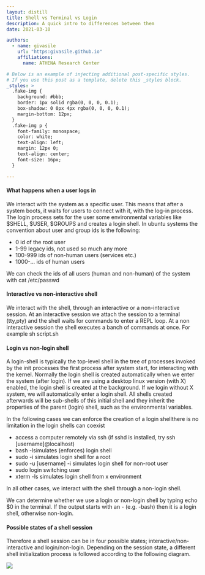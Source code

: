 ```yaml
---
layout: distill
title: Shell vs Terminal vs Login
description: A quick intro to differences between them 
date: 2021-03-10

authors:
  - name: givasile
    url: "https:givasile.github.io"
    affiliations:
      name: ATHENA Research Center

# Below is an example of injecting additional post-specific styles.
# If you use this post as a template, delete this _styles block.
_styles: >
  .fake-img {
    background: #bbb;
    border: 1px solid rgba(0, 0, 0, 0.1);
    box-shadow: 0 0px 4px rgba(0, 0, 0, 0.1);
    margin-bottom: 12px;
  }
  .fake-img p {
    font-family: monospace;
    color: white;
    text-align: left;
    margin: 12px 0;
    text-align: center;
    font-size: 16px;
  }

---
```


#### What happens when a user logs in

We interact with the system as a specific user. This means that after a system boots, it waits for users to connect with it, with the log-in process. The login process sets for the user some environmental variables like <d-code language="bash">$SHELL, $USER, $GROUPS</d-code> and creates a login shell. In ubuntu systems the convention about user and group ids is the following:

* <d-code language="python">0</d-code> id of the root user
* <d-code language="python">1-99</d-code> legacy ids, not used so much any more
* <d-code language="python">100-999</d-code> ids of non-human users (services etc.)
* <d-code language="python">1000-...</d-code> ids of human users

We can check the ids of all users (human and non-human) of the system with <d-code language="bash">cat /etc/passwd</d-code>

#### Interactive vs non-interactive shell 

We interact with the shell, through an interactive or a non-interactive session. At an interactive session we attach the session to a terminal (tty,pty) and the shell waits for commands to enter a REPL loop. At a non interactive session the shell executes a banch of commands at once. For example <d-code language="bash">sh script.sh</d-code>

#### Login vs non-login shell

A login-shell is typically the top-level shell in the tree of processes invoked by the init processes <d-footnote>the first process after system start</d-footnote>, for interacting with the kernel. Normally the login shell is created automatically when we enter the system (after login). If we are using a desktop linux version (with X) enabled, the login shell is created at the background. If we login without X system, we will automatically enter a login shell. All shells created afterwards will be sub-shells of this initial shell and they inherit the properties of the parent (login) shell, such as the environmental variables.

In the following cases we can enforce the creation of a login shell<d-footnote>there is no limitation in the login shells can coexist</d-footnote>

* access a computer remotely via ssh (if sshd is installed, try <d-code language="shell">ssh [username]@localhost</d-code>)
* <d-code language="bash">bash -l</d-code>simulates (enforces) login shell
* <d-code language="bash">sudo -i</d-code> simulates login shell for a root
* <d-code language="bash">sudo -u [username] -i</d-code> simulates login shell for non-root user
* <d-code language="bash">sudo login</d-code> switching user
* <d-code language="bash">xterm -ls</d-code> simulates login shell from x environment

In all other cases, we interact with the shell through a non-login shell.

We can determine whether we use a login or non-login shell by typing <d-code language="bash">echo $0</d-code> in the terminal. If the output starts with an - (e.g. -bash) then it is a login shell, otherwise non-login.

#### Possible states of a shell session

Therefore a shell session can be in four possible states; interactive/non-interactive and login/non-login. Depending on the session state, a different shell initialization process is followed according to the following diagram.

<div class="fake-img l-body">
  <img class="img-fluid rounded z-depth-1" src="{{ site.baseurl }}/assets/img/posts/Screenshot.png">
</div>
